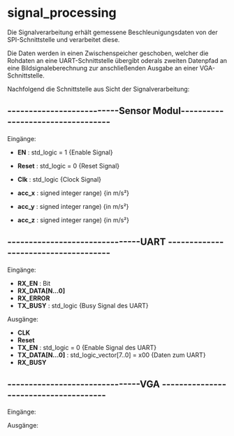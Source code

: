 # signal_processing

Die Signalverarbeitung erhält gemessene Beschleunigungsdaten von der SPI-Schnittstelle und verarbeitet diese.

Die Daten werden in einen Zwischenspeicher geschoben, welcher die Rohdaten  an eine UART-Schnittstelle übergibt oderals zweiten Datenpfad an eine Bildsignaleberechnung zur anschließenden Ausgabe an einer VGA-Schnittstelle.

Nachfolgend die Schnittstelle aus Sicht der Signalverarbeitung:


## --------------------------Sensor Modul----------------------------------

Eingänge:

* **EN** 	  : std_logic = 1 {Enable Signal}
* **Reset** :	std_logic = 0 {Reset Signal}
* **Clk**   :	std_logic     {Clock Signal}

* **acc_x** : signed integer range) {in m/s²}
* **acc_y** : signed integer range) {in m/s²}
* **acc_z** : signed integer range) {in m/s²}



## -------------------------------UART -------------------------------------

Eingänge:

* **RX_EN** : Bit
* **RX_DATA[N...0]**
* **RX_ERROR**
* **TX_BUSY**         : std_logic {Busy Signal des UART}


Ausgänge:

* **CLK**
* **Reset**
* **TX_EN**           : std_logic = 0 {Enable Signal des UART}
* **TX_DATA[N...0]**  : std_logic_vector[7..0] = x00 {Daten zum UART}
* **RX_BUSY**

## -------------------------------VGA --------------------------------------

Eingänge:

Ausgänge:
